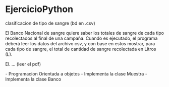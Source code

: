 # EjercicioPython
clasificacion de tipo de sangre (bd en .csv)
<p>El Banco Nacional de sangre quiere saber los totales de sangre de cada tipo recolectados al
final de una campaña. Cuando es ejecutado, el programa deberá leer los datos del archivo csv, y con base
en estos mostrar, para cada tipo de sangre, el total de cantidad de sangre recolectada en Litros (L).
</p>
<p>El. ... (leer el pdf) </p>
- Programacion Orientada a objetos
- Implementa la clase Muestra
- Implementa la clase Banco 

